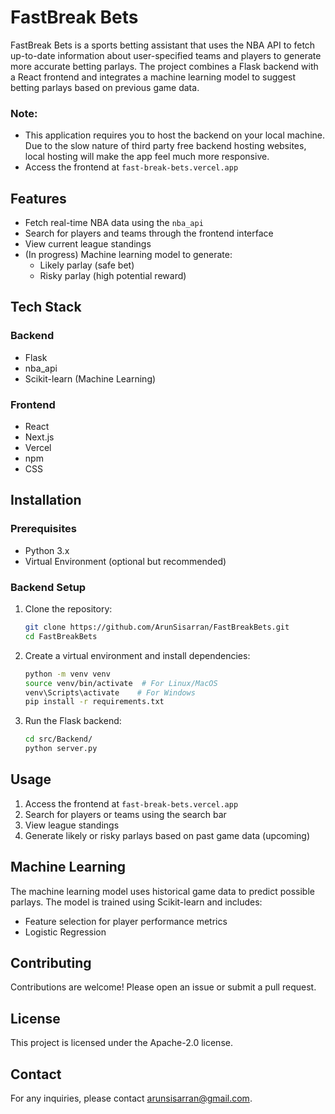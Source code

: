 # FastBreak Bets

FastBreak Bets is a sports betting assistant that uses the NBA API to fetch up-to-date information about user-specified teams and players to generate more accurate betting parlays. The project combines a Flask backend with a React frontend and integrates a machine learning model to suggest betting parlays based on previous game data.

### Note:
- This application requires you to host the backend on your local machine. Due to the slow nature of third party free backend hosting websites, local hosting will make the app feel much more responsive.
- Access the frontend at `fast-break-bets.vercel.app`

## Features

- Fetch real-time NBA data using the `nba_api`
- Search for players and teams through the frontend interface
- View current league standings
- (In progress) Machine learning model to generate:
  - Likely parlay (safe bet)
  - Risky parlay (high potential reward)

## Tech Stack

### Backend

- Flask
- nba\_api
- Scikit-learn (Machine Learning)

### Frontend

- React
- Next.js
- Vercel
- npm
- CSS

## Installation

### Prerequisites

- Python 3.x
- Virtual Environment (optional but recommended)

### Backend Setup

1. Clone the repository:
   ```bash
   git clone https://github.com/ArunSisarran/FastBreakBets.git
   cd FastBreakBets
   ```
2. Create a virtual environment and install dependencies:
   ```bash
   python -m venv venv
   source venv/bin/activate  # For Linux/MacOS
   venv\Scripts\activate    # For Windows
   pip install -r requirements.txt
   ```
3. Run the Flask backend:
   ```bash
   cd src/Backend/
   python server.py
   ```

## Usage

1. Access the frontend at `fast-break-bets.vercel.app`
2. Search for players or teams using the search bar
3. View league standings
4. Generate likely or risky parlays based on past game data (upcoming)

## Machine Learning

The machine learning model uses historical game data to predict possible parlays. The model is trained using Scikit-learn and includes:

- Feature selection for player performance metrics
- Logistic Regression

## Contributing

Contributions are welcome! Please open an issue or submit a pull request.

## License

This project is licensed under the Apache-2.0 license.

## Contact

For any inquiries, please contact arunsisarran@gmail.com.

 
